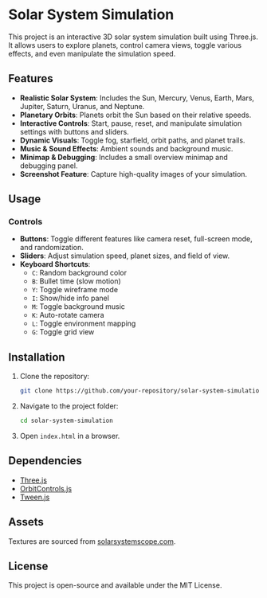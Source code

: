 # Solar System Simulation

This project is an interactive 3D solar system simulation built using Three.js. It allows users to explore planets, control camera views, toggle various effects, and even manipulate the simulation speed.

## Features
- **Realistic Solar System**: Includes the Sun, Mercury, Venus, Earth, Mars, Jupiter, Saturn, Uranus, and Neptune.
- **Planetary Orbits**: Planets orbit the Sun based on their relative speeds.
- **Interactive Controls**: Start, pause, reset, and manipulate simulation settings with buttons and sliders.
- **Dynamic Visuals**: Toggle fog, starfield, orbit paths, and planet trails.
- **Music & Sound Effects**: Ambient sounds and background music.
- **Minimap & Debugging**: Includes a small overview minimap and debugging panel.
- **Screenshot Feature**: Capture high-quality images of your simulation.

## Usage
### Controls
- **Buttons**: Toggle different features like camera reset, full-screen mode, and randomization.
- **Sliders**: Adjust simulation speed, planet sizes, and field of view.
- **Keyboard Shortcuts**:
  - `C`: Random background color
  - `B`: Bullet time (slow motion)
  - `Y`: Toggle wireframe mode
  - `I`: Show/hide info panel
  - `M`: Toggle background music
  - `K`: Auto-rotate camera
  - `L`: Toggle environment mapping
  - `G`: Toggle grid view

## Installation
1. Clone the repository:
   ```bash
   git clone https://github.com/your-repository/solar-system-simulation.git
   ```
2. Navigate to the project folder:
   ```bash
   cd solar-system-simulation
   ```
3. Open `index.html` in a browser.

## Dependencies
- [Three.js](https://threejs.org/)
- [OrbitControls.js](https://threejs.org/docs/#examples/en/controls/OrbitControls)
- [Tween.js](https://github.com/tweenjs/tween.js)

## Assets
Textures are sourced from [solarsystemscope.com](https://www.solarsystemscope.com/textures/).

## License
This project is open-source and available under the MIT License.